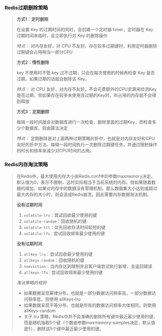 ### Redis过期删除策略

> **方式1：定时删除**
>
> 在设置 Key 的过期时间的同时，会创建一个定时器 timer，定时器在 Key 过期时间来临时，会立即执行对 Key 的删除操作
>
> *特点：* 对内存友好，对 CPU 不友好。存在较多过期键时，利用定时器删除过期键会占用相当一部分CPU
>
> **方式2：惰性删除**
>
> key 不使用时不管 key 过不过期，只会在每次使用的时候再检查 Key 是否过期，如果过期的话就会删除该 Key。
>
> *特点：* 对 CPU 友好，对内存不友好。不会花费额外的CPU资源来检测Key是否过期，但如果存在较多未使用且过期的Key时，所占用的内存就不会得到释放
>
> **方式3：定期删除**
>
> 每隔一段时间就会对数据库进行一次检查，删除里面的过期Key，而检查多少个数据库，则由算法决定
>
> *特点：* 定期删除是对上面两种过期策略的折中，也就是对内存友好和CPU友好的折中方法。每隔一段时间执行一次删除过期键任务，并通过限制操作的时长和频率来减少对CPU时间的占用。



### Redis内存淘汰策略

> 在Redis中，最大使用内存大小由Redis.conf中的参数maxmemory决定，默认值为0，表示不限制，这时实际相当于当前系统的内存。但如果随着数据的增加，如果对内存中的数据没有管理机制，那么数据集大小达到或超过最大内存的大小时，则会造成Redis崩溃。因此需要内存数据淘汰机制。
>
> **设有过期时间**
>
> 1. `volatile-lru`：尝试回收最少使用的键
> 2. `volatile-random`：回收随机的键
> 3. `volatile-ttl`：优先回收存活时间较短的键
> 4. `volatile-lfu：`尝试回收频率最少使用的键
>
> **没有过期时间**
>
> 1. `allkey-lru`：尝试回收最少使用的键
> 2. `allkeys-random`：回收随机的键
> 3. `noeviction`：当内存达到限制并且客户端尝试执行新增，会返回错误
> 4. `allkeys-lfu：`尝试回收频率最少使用的键
>
> *淘汰策略的规则*
>
> - 如果数据呈现幂律分布，也就是一部分数据访问频率高，一部分数据访问频率低，则使用 allKeys-lru
> - 如果数据呈现平等分布，也就是所有的数据访问频率大体相同，则使用 allKeys-random
> - 关于 lru 策略，Redis中并不会准确的删除所有键中最近最少使用的键，而是随机抽取5个键（个数由参数maxmemory-samples决定，默认值是5），删除这5个键中最近最少使用的键。